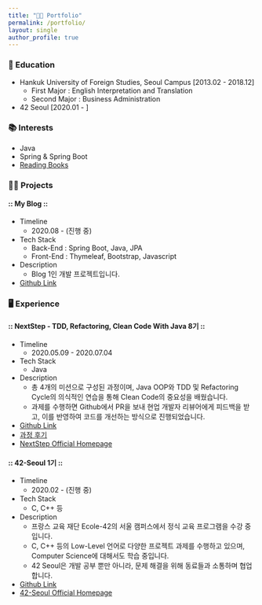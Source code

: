 ```yaml
---
title: "👨‍💻 Portfolio"
permalink: /portfolio/
layout: single
author_profile: true
---
```


### 🏫 Education

* Hankuk University of Foreign Studies, Seoul Campus [2013.02 - 2018.12]
  * First Major : English Interpretation and Translation
  * Second Major : Business Administration
* 42 Seoul [2020.01 - ]

### 📚 Interests

* Java
* Spring & Spring Boot
* [Reading Books](https://xlffm3.github.io/books/)

### 👨‍💻 Projects

#### :: My Blog ::

* Timeline
  * 2020.08 - (진행 중)
* Tech Stack
  * Back-End : Spring Boot, Java, JPA
  * Front-End : Thymeleaf, Bootstrap, Javascript
* Description
  * Blog 1인  개발 프로젝트입니다.
* [Github Link](https://github.com/xlffm3/springboot-myblog)

### 🖥️ Experience

#### :: NextStep - TDD, Refactoring, Clean Code With Java 8기 ::

* Timeline
  * 2020.05.09 - 2020.07.04
* Tech Stack
  * Java
* Description
  * 총 4개의 미션으로 구성된 과정이며, Java OOP와 TDD 및 Refactoring Cycle의 의식적인 연습을 통해 Clean Code의 중요성을 배웠습니다.
  * 과제를 수행하면 Github에서 PR을 보내 현업 개발자 리뷰어에게 피드백을 받고, 이를 반영하여 코드를 개선하는 방식으로 진행되었습니다.
* [Github Link](https://github.com/xlffm3/NextStep-TDD)
* [과정 후기](https://xlffm3.github.io/etc/NextStep_TDD/)
* [NextStep Official Homepage](https://edu.nextstep.camp/)

#### :: 42-Seoul 1기 ::

* Timeline
  * 2020.02 - (진행 중)
* Tech Stack
  * C, C++ 등
* Description
  * 프랑스 교육 재단 Ecole-42의 서울 캠퍼스에서 정식 교육 프로그램을 수강 중입니다.
  * C, C++ 등의 Low-Level 언어로 다양한 프로젝트 과제를 수행하고 있으며, Computer Science에 대해서도 학습 중입니다.
  * 42 Seoul은 개발 공부 뿐만 아니라, 문제 해결을 위해 동료들과 소통하며 협업합니다.
* [Github Link](https://github.com/xlffm3/42-Seoul)
* [42-Seoul Official Homepage](https://42seoul.kr/)
